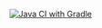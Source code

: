[![Java CI with Gradle](https://github.com/Tanny666/Patterns2/actions/workflows/main.yml/badge.svg)](https://github.com/Tanny666/Patterns2/actions/workflows/main.yml)
